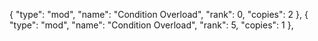 {
	"type": "mod",
	"name": "Condition Overload",
	"rank": 0,
	"copies": 2
}, 
{
	"type": "mod",
	"name": "Condition Overload",
	"rank": 5,
	"copies": 1
}, 
